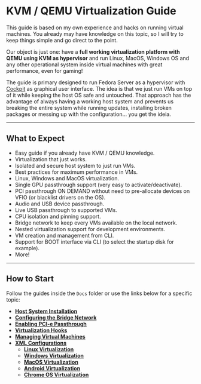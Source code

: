 # KVM / QEMU Virtualization Guide

This guide is based on my own experience and hacks on running virtual machines. You already may have knowledge on this topic, so I will try to keep things simple and go direct to the point.

Our object is just one: have a **full working virtualization platform with QEMU using KVM as hypervisor** and run Linux, MacOS, Windows OS and any other operational system inside virtual machines with great performance, even for gaming!

The guide is primary designed to run Fedora Server as a hypervisor with [Cockpit](https://cockpit-project.org/) as graphical user interface. The idea is that we just run VMs on top of it while keeping the host OS safe and untouched. That approach has the advantage of always having a working host system and prevents us breaking the entire system while running updates, installing broken packages or messing up with the configuration... you get the ideia.

----

## What to Expect

- Easy guide if you already have KVM / QEMU knowledge.
- Virtualization that just works.
- Isolated and secure host system to just run VMs.
- Best practices for maximum performance in VMs.
- Linux, Windows and MacOS virtualization.
- Single GPU passthrough support (very easy to activate/deactivate).
- PCI passthrough ON DEMAND without need to pre-allocate devices on VFIO (or blacklist drivers on the OS).
- Audio and USB device passthrough.
- Live USB passthrough to supported VMs.
- CPU isolation and pinning support.
- Bridge network to keep every VMs available on the local network.
- Nested virtualization support for development environments.
- VM creation and management from CLI.
- Support for BOOT interface via CLI (to select the startup disk for example).
- More!

----

## How to Start

Follow the guides inside the ```Docs``` folder or use the links below for a specific topic:

- **[Host System Installation](Docs/0%20-%20Installation.md)**
- **[Configuring the Bridge Network](Docs/1%20-%20Bridge%20Network.md)**
- **[Enabling PCI-e Passthrough](Docs/2%20-%20PCI-e%20Passthrough.md)**
- **[Virtualization Hooks](Docs/3%20-%20Virtualization%20Hooks.md)**
- **[Managing Virtual Machines](Docs/4%20-%20Management.md)**
- **[XML Configurations](Docs/5%20-%20XML%20Configurations.md)**
  - **[Linux Virtualization](Docs/5.1%20-%20Linux.md)**
  - **[Windows Virtualization](Docs/5.2%20-%20Windows.md)**
  - **[MacOS Virtualization](Docs/5.3%20-%20MacOS.md)**
  - **[Android Virtualization](Docs/5.4%20-%20Android.md)**
  - **[Chrome OS Virtualization](Docs/5.5%20-%20Chrome%20OS.md)**
